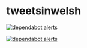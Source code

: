 # tweetsinwelsh


[![dependabot alerts](https://img.shields.io/badge/PR-is%20merged-blue.svg)](www.github.com)

[![dependabot alerts](https://img.shields.io/github/languages/code-size/robertdpowell/tweetsinwelsh?color=green)](www.github.com)

 

